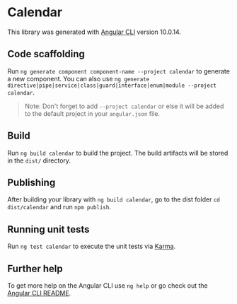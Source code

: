 # Calendar

This library was generated with [Angular CLI](https://github.com/angular/angular-cli) version 10.0.14.

## Code scaffolding

Run `ng generate component component-name --project calendar` to generate a new component. You can also use `ng generate directive|pipe|service|class|guard|interface|enum|module --project calendar`.
> Note: Don't forget to add `--project calendar` or else it will be added to the default project in your `angular.json` file. 

## Build

Run `ng build calendar` to build the project. The build artifacts will be stored in the `dist/` directory.

## Publishing

After building your library with `ng build calendar`, go to the dist folder `cd dist/calendar` and run `npm publish`.

## Running unit tests

Run `ng test calendar` to execute the unit tests via [Karma](https://karma-runner.github.io).

## Further help

To get more help on the Angular CLI use `ng help` or go check out the [Angular CLI README](https://github.com/angular/angular-cli/blob/master/README.md).
